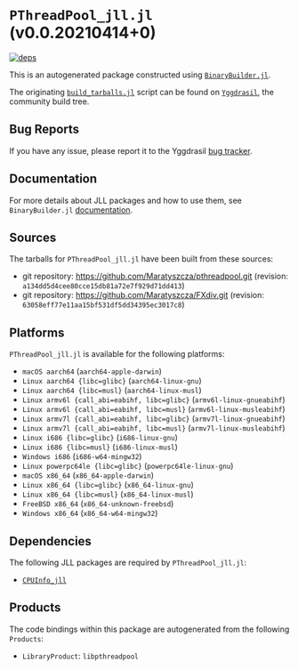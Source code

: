 # `PThreadPool_jll.jl` (v0.0.20210414+0)

[![deps](https://juliahub.com/docs/PThreadPool_jll/deps.svg)](https://juliahub.com/ui/Packages/PThreadPool_jll/hdr1E?page=2)

This is an autogenerated package constructed using [`BinaryBuilder.jl`](https://github.com/JuliaPackaging/BinaryBuilder.jl).

The originating [`build_tarballs.jl`](https://github.com/JuliaPackaging/Yggdrasil/blob/069048d8e1c48819e9a679d7f06b99604f76388c/P/PThreadPool/build_tarballs.jl) script can be found on [`Yggdrasil`](https://github.com/JuliaPackaging/Yggdrasil/), the community build tree.

## Bug Reports

If you have any issue, please report it to the Yggdrasil [bug tracker](https://github.com/JuliaPackaging/Yggdrasil/issues).

## Documentation

For more details about JLL packages and how to use them, see `BinaryBuilder.jl` [documentation](https://docs.binarybuilder.org/stable/jll/).

## Sources

The tarballs for `PThreadPool_jll.jl` have been built from these sources:

* git repository: https://github.com/Maratyszcza/pthreadpool.git (revision: `a134dd5d4cee80cce15db81a72e7f929d71dd413`)
* git repository: https://github.com/Maratyszcza/FXdiv.git (revision: `63058eff77e11aa15bf531df5dd34395ec3017c8`)

## Platforms

`PThreadPool_jll.jl` is available for the following platforms:

* `macOS aarch64` (`aarch64-apple-darwin`)
* `Linux aarch64 {libc=glibc}` (`aarch64-linux-gnu`)
* `Linux aarch64 {libc=musl}` (`aarch64-linux-musl`)
* `Linux armv6l {call_abi=eabihf, libc=glibc}` (`armv6l-linux-gnueabihf`)
* `Linux armv6l {call_abi=eabihf, libc=musl}` (`armv6l-linux-musleabihf`)
* `Linux armv7l {call_abi=eabihf, libc=glibc}` (`armv7l-linux-gnueabihf`)
* `Linux armv7l {call_abi=eabihf, libc=musl}` (`armv7l-linux-musleabihf`)
* `Linux i686 {libc=glibc}` (`i686-linux-gnu`)
* `Linux i686 {libc=musl}` (`i686-linux-musl`)
* `Windows i686` (`i686-w64-mingw32`)
* `Linux powerpc64le {libc=glibc}` (`powerpc64le-linux-gnu`)
* `macOS x86_64` (`x86_64-apple-darwin`)
* `Linux x86_64 {libc=glibc}` (`x86_64-linux-gnu`)
* `Linux x86_64 {libc=musl}` (`x86_64-linux-musl`)
* `FreeBSD x86_64` (`x86_64-unknown-freebsd`)
* `Windows x86_64` (`x86_64-w64-mingw32`)

## Dependencies

The following JLL packages are required by `PThreadPool_jll.jl`:

* [`CPUInfo_jll`](https://github.com/JuliaBinaryWrappers/CPUInfo_jll.jl)

## Products

The code bindings within this package are autogenerated from the following `Products`:

* `LibraryProduct`: `libpthreadpool`
